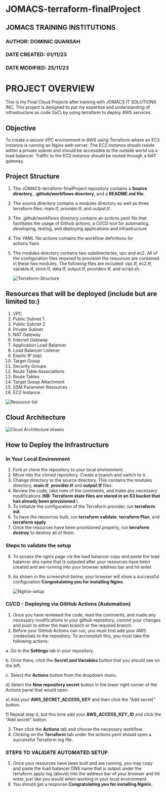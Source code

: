 # JOMACS-terraform-finalProject
## JOMACS TRAINING INSTITUTIONS
### AUTHOR: DOMINIC QUANSAH
### DATE CREATED: 01/11/23
### DATE MODIFIED: 25/11/23

# PROJECT OVERVIEW 
This is my Final Cloud Projects after training with JOMACS IT SOLUTIONS INC. This project is designed to put my expertise and understanding of infrastructure as code (IaC) by using terraform to deploy AWS services.

## Objective
To create a secure VPC environment in AWS using Terraform where an EC2 instance is running an Nginx web server. The EC2 instance should reside within a private subnet and should be accessible to the outside world via a load balancer. Traffic to the EC2 instance should be routed through a NAT gateway.

## Project Structure
1. The JOMACS-terraform-finalProject repository contains a **Source directory**, **.github/workflows directory**, and a **README.md file**.
2. The source directory contains a modules directory as well as three terraform files: main.tf, provider.tf, and output.tf.
3. The .github/workflows directory contains an actions.yaml file that facilitates the usage of Github actions, a CI/CD tool for automating, developing, testing, and deploying applications and infrastructure
4. The YAML file actions contains the workflow definitions for actions.Yaml.
5. The modules directory contains two subdirectories, vpc and ec2. All of the configuration files required to provision the resources are contained in these two modules. The following files are included: vpc.tf, ec2.tf, variable.tf, store.tf, data.tf, output.tf, providers.tf, and script.sh.

   ![Terraform-Structure](https://github.com/SirDominique/terra.tf/assets/142616656/e68862c6-73a7-45d2-8298-2ccc45cf944c)

   
## Resources that will be deployed (include but are limited to:)
1.	VPC
2.	Public Subnet 1
3.	Public Subnet 2
4.	Private Subnet
5.	NAT Gateway
6.	Internet Gateway
7.	Application Load Balancer
8.	Load Balancer Listener
9.	Elastic IP (eip)
10.	Target Group
11.	Security Groups
12.	Route Table Associations
13.	Route Tables
14.	Target Group Attachment
15.	SSM Parameter Resources
16.	EC2 Instance

![Resource-list](https://github.com/SirDominique/terra.tf/assets/142616656/747630d5-58e5-4f12-a661-37e8a4ffadc9)

## Cloud Architecture

![Cloud Architecture drawio](https://github.com/SirDominique/JOMACS-terraform-finalProject/assets/142616656/1b0ba992-759b-45a5-8634-486c06aa6cc3)


## How to Deploy the Infrastructure
 ### In Your Local Environment
1.	Fork or clone the repository to your local environment.
2.	Move into the cloned repository. Create a branch and switch to it.
3.	Change directory to the source directory. This contains the modules directory, **main.tf**, **provider.tf** and **output.tf** files.
4.	Review the code, take note of the comments, and make any necessary modifications (**NB: Terraform state files are stored in an S3 bucket that has already been provisioned**.)
5.	To initialize the configuration of the Terraform provider, run **terraform init**.
6.	To have the resources built, run **terraform validate**, **terraform Plan**, and **terraform apply**.
7.	Once the resources have been provisioned properly, run **terraform destroy** to destroy all of them.
   
### Steps to validate the setup
8.	To access the nginx page via the load balancer copy and paste the load balancer dns name that is outputed after your resources have been created and are running into your browser address bar and hit enter.
9.	As shown in the screenshot below, your browser will show a successful configuration **Congratulating you for installing Nginx**.

    ![Nginix-setup](https://github.com/SirDominique/terra.tf/assets/142616656/3359e403-c651-4696-b4e9-b038a91e2d43)


### CI/CD - Deploying via GitHub Actions (Automation)
1. Once you have reviewed the code, read the comments, and made any necessary modifications in your github repository, commit your changes and push to either the main branch or the required branch.
2. Before your GitHub Actions can run, you must first add your AWS credentials to the repository. To accomplish this, you must take the following actions:

a.	Go to the **Settings** tab in your repository.

b.	Once there, click the **Secret and Variables** button that you should see on the left. 

c. Select the **Actions** button from the dropdown menu.

d)	Select the **New repository secret** button in the lower right corner of the Actions panel that would open.

e)	Add your **AWS_SECRET_ACCESS_KEY** and then click the "Add secret" button.

f)	Repeat step d, but this time add your **AWS_ACCESS_KEY_ID** and click the "Add secret" button.

3.  Then click the **Actions** tab and choose the necessary workflow. 
4. Clicking on the **Terraform** tab under the actions.yaml should open a successful Terraform log file.

### STEPS TO VALIDATE AUTOMATED SETUP
5. Once your resources have been built and are running, you may copy and paste the load balancer DNS name that is output under the terraform apply log (above) into the address bar of your browser and hit enter, just like you would when working in your local environment.
6. You should get a response **Congratulating you for installing Nginix.**

